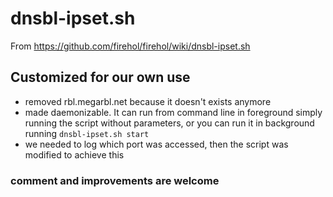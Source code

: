 # dnsbl-ipset.sh
From https://github.com/firehol/firehol/wiki/dnsbl-ipset.sh

## Customized for our own use
- removed rbl.megarbl.net because it doesn't exists anymore
- made daemonizable. It can run from command line in foreground simply running the script without parameters, or you can run it in background running `dnsbl-ipset.sh start`
- we needed to log which port was accessed, then the script was modified to achieve this

### comment and improvements are welcome
